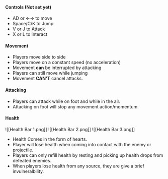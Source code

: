 #### Controls (Not set yet)
- AD or ←→ to move
- Space/C/K to Jump
- V or J to Attack
- X or L to interact
#### Movement
- Players move side to side
- Players move on a constant speed (no acceleration)
- Movement **can** be interrupted by attacking
- Players can still move while jumping
- Movement **CAN'T** cancel attacks.
#### Attacking
- Players can attack while on foot and while in the air.
- Attacking on foot will stop any movement action/momentum.
#### Health
![[Health Bar 1.png]]
![[Health Bar 2.png]]
![[Health Bar 3.png]]
- Health Comes in the form of hearts.
- Player will lose health when coming into contact with the enemy or projectile.
- Players can only refill health by resting and picking up health drops from defeated enemies.
- When players lose health from any source, they are give a brief invulneralbility.
